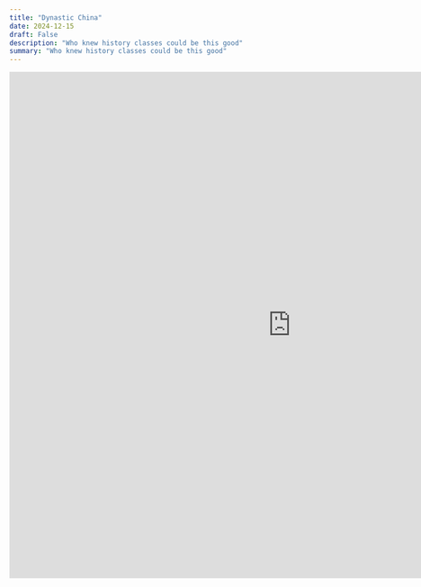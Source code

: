 ```yaml
---
title: "Dynastic China"
date: 2024-12-15
draft: False
description: "Who knew history classes could be this good"
summary: "Who knew history classes could be this good"
---
```


<iframe src='https://cdn.knightlab.com/libs/timeline3/latest/embed/index.html?source=1HEzDlnPq9AX1c7mYAX85J07It9jiHmGo0_uV6vsp2xY&font=Bitter-Raleway&lang=en&initial_zoom=2&height=650' width='1000' height='900' webkitallowfullscreen mozallowfullscreen allowfullscreen frameborder='0'></iframe>



